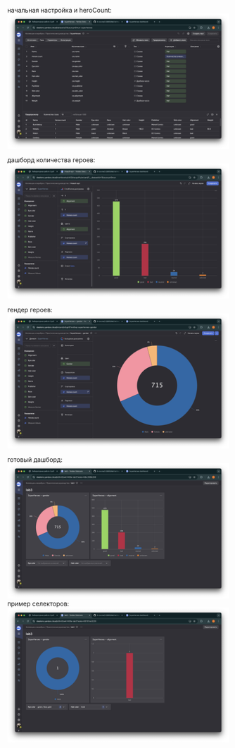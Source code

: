начальная настройка и heroCount:
![](3.2/BEG/lab3/images/imagereadme.png)

дашборд количества героев:
![](3.2/BEG/lab3/images/imagereadme-1.png)

гендер героев:
![](3.2/BEG/lab3/images/imagereadme-2.png)

готовый дашборд:
![](3.2/BEG/lab3/images/imagereadme-3.png)
пример селекторов:
![](3.2/BEG/lab3/images/imagereadme-4.png)
